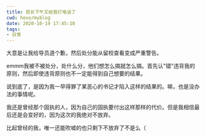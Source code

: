 ```yaml
---
title: 班长下午又给我打电话了
cwd: hexo/myblog
date: 2020-10-19 17:45:10
tags:
- 日常
---
```


大意是让我给导员道个歉，然后处分能从留校查看变成严重警告。

emmm我被不被处分，处什么分，他们想怎么搞就怎么搞。首先认"错"违背我的原则，然后即使违背原则也不一定能得到自己想要的结果。

说到底了，是因为我一早得罪了某恶心的书记才陷入这样的结果的。嘛，也是没办法的事情呢。

我还是曾经那个固执的人，因为自己的固执要付出这样那样的代价。但是我相信最后还是会变好的，因为这次的我绝对不放弃。

比起曾经的我，唯一还能吹嘘的也只剩下不放弃了不是么（

